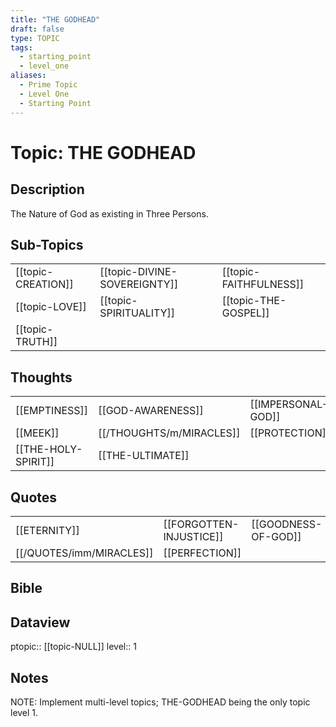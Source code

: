 ```yaml
---
title: "THE GODHEAD"
draft: false
type: TOPIC
tags:
  - starting_point
  - level_one
aliases:
  - Prime Topic
  - Level One
  - Starting Point
---
```

# Topic: THE GODHEAD
## Description
The Nature of God as existing in Three Persons.

## Sub-Topics
|     |     |     |
| --- | --- | --- |
| [[topic-CREATION]] | [[topic-DIVINE-SOVEREIGNTY]] | [[topic-FAITHFULNESS]] |
| [[topic-LOVE]] | [[topic-SPIRITUALITY]] | [[topic-THE-GOSPEL]] |
| [[topic-TRUTH]] |

## Thoughts
|     |     |     |
| --- | --- | --- |
| [[EMPTINESS]] | [[GOD-AWARENESS]] | [[IMPERSONAL-GOD]] |
| [[MEEK]] | [[/THOUGHTS/m/MIRACLES]] | [[PROTECTION]] |
| [[THE-HOLY-SPIRIT]] | [[THE-ULTIMATE]] |

## Quotes
|     |     |     |
| --- | --- | --- |
| [[ETERNITY]] | [[FORGOTTEN-INJUSTICE]] | [[GOODNESS-OF-GOD]] |
| [[/QUOTES/imm/MIRACLES]] | [[PERFECTION]] |

## Bible

## Dataview
ptopic:: [[topic-NULL]]
level:: 1

## Notes
NOTE: Implement multi-level topics; THE-GODHEAD being the only topic level 1.